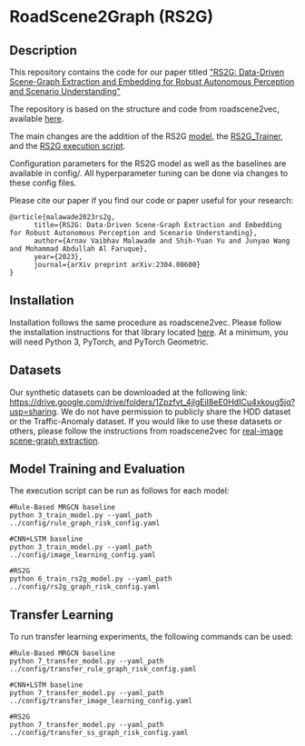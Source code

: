 # RoadScene2Graph (RS2G)

## Description
This repository contains the code for our paper titled ["RS2G: Data-Driven Scene-Graph Extraction and Embedding for Robust Autonomous Perception and Scenario Understanding"](https://arxiv.org/abs/2304.08600)

The repository is based on the structure and code from roadscene2vec, available [here](https://github.com/AICPS/roadscene2vec).

The main changes are the addition of the RS2G [model](https://github.com/AICPS/RS2G/blob/main/learning/model/rs2g.py), the [RS2G_Trainer](https://github.com/AICPS/RS2G/blob/main/learning/util/rs2g_trainer.py), and the [RS2G execution script](https://github.com/AICPS/RS2G/blob/main/scripts/6_train_rs2g_model.py).

Configuration parameters for the RS2G model as well as the baselines are available in config/. All hyperparameter tuning can be done via changes to these config files.

Please cite our paper if you find our code or paper useful for your research:
```
@article{malawade2023rs2g,
      title={RS2G: Data-Driven Scene-Graph Extraction and Embedding for Robust Autonomous Perception and Scenario Understanding}, 
      author={Arnav Vaibhav Malawade and Shih-Yuan Yu and Junyao Wang and Mohammad Abdullah Al Faruque},
      year={2023},
      journal={arXiv preprint arXiv:2304.08600}
}
```

## Installation
Installation follows the same procedure as roadscene2vec. Please follow the installation instructions for that library located [here](https://github.com/AICPS/roadscene2vec/blob/main/README.md#general-python-setup). At a minimum, you will need Python 3, PyTorch, and PyTorch Geometric. 

## Datasets
Our synthetic datasets can be downloaded at the following link: https://drive.google.com/drive/folders/1Zpzfvt_4jlgEiI8eE0HdICu4xkoug5jq?usp=sharing.
We do not have permission to publicly share the HDD dataset or the Traffic-Anomaly dataset. If you would like to use these datasets or others, please follow the instructions from roadscene2vec for [real-image scene-graph extraction](https://github.com/AICPS/roadscene2vec#use-case-1-converting-an-ego-centric-observation-image-into-a-scene-graph).


## Model Training and Evaluation

The execution script can be run as follows for each model:
```
#Rule-Based MRGCN baseline
python 3_train_model.py --yaml_path ../config/rule_graph_risk_config.yaml  

#CNN+LSTM baseline
python 3_train_model.py --yaml_path ../config/image_learning_config.yaml

#RS2G
python 6_train_rs2g_model.py --yaml_path ../config/rs2g_graph_risk_config.yaml
```

## Transfer Learning

To run transfer learning experiments, the following commands can be used:
```
#Rule-Based MRGCN baseline
python 7_transfer_model.py --yaml_path ../config/transfer_rule_graph_risk_config.yaml

#CNN+LSTM baseline
python 7_transfer_model.py --yaml_path ../config/transfer_image_learning_config.yaml

#RS2G
python 7_transfer_model.py --yaml_path ../config/transfer_ss_graph_risk_config.yaml
```
